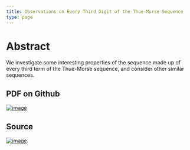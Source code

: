 ```yaml
---
title: Observations on Every Third Digit of the Thue-Morse Sequence
type: page
---
```


# Abstract
We investigate some interesting properties of the sequence made up of every third term of the Thue-Morse sequence, and consider other similar sequences.

## PDF on Github
[![image](https://user-images.githubusercontent.com/35516367/205187345-74d68138-9862-42e5-8e3d-bf8b42f0196f.png)](https://raw.githubusercontent.com/JakeRoggenbuck/T3-Paper-Code/main/T3.pdf)

## Source
[![image](https://opengraph.githubassets.com/cdf7abc7417a354aaac64ebd792ed591f595a2b3ceb99209114afdd6aa202ed2/JakeRoggenbuck/T3-Paper-Code)](https://github.com/JakeRoggenbuck/T3-Paper-Code)
